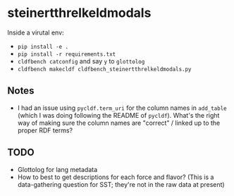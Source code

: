 # steinertthrelkeldmodals

Inside a virutal env:

* `pip install -e .`
* `pip install -r requirements.txt`
* `cldfbench catconfig` and say `y` to `glottolog`
* `cldfbench makecldf cldfbench_steinertthrelkeldmodals.py`

## Notes

* I had an issue using `pycldf.term_uri` for the column names in `add_table` (which I was doing following the README of `pycldf`).  What's the right way of making sure the column names are "correct" / linked up to the proper RDF terms?

## TODO
* Glottolog for lang metadata
* How to best to get descriptions for each force and flavor? (This is a data-gathering question for SST; they're not in the raw data at present)